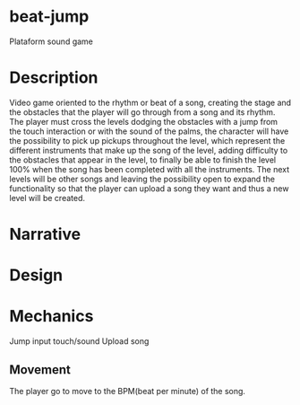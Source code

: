 # beat-jump
Plataform sound game

# Description
Video game oriented to the rhythm or beat of a song, creating the stage and the obstacles that the player will go through from a song and its rhythm. The player must cross the levels dodging the obstacles with a jump from the touch interaction or with the sound of the palms, the character will have the possibility to pick up pickups throughout the level, which represent the different instruments that make up the song of the level, adding difficulty to the obstacles that appear in the level, to finally be able to finish the level 100% when the song has been completed with all the instruments. The next levels will be other songs and leaving the possibility open to expand the functionality so that the player can upload a song they want and thus a new level will be created.

# Narrative

# Design

# Mechanics
Jump
input touch/sound
Upload song

## Movement
The player go to move to the BPM(beat per minute) of the song.



